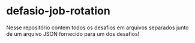 # defasio-job-rotation
Nesse repositório contem todos os desafios em arquivos separados junto de um arquivo JSON fornecido para um dos desafios!
